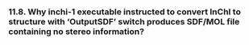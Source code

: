 ### 11.8. Why inchi-1 executable instructed to convert InChI to structure with ‘OutputSDF’ switch produces SDF/MOL file containing no stereo information? 

